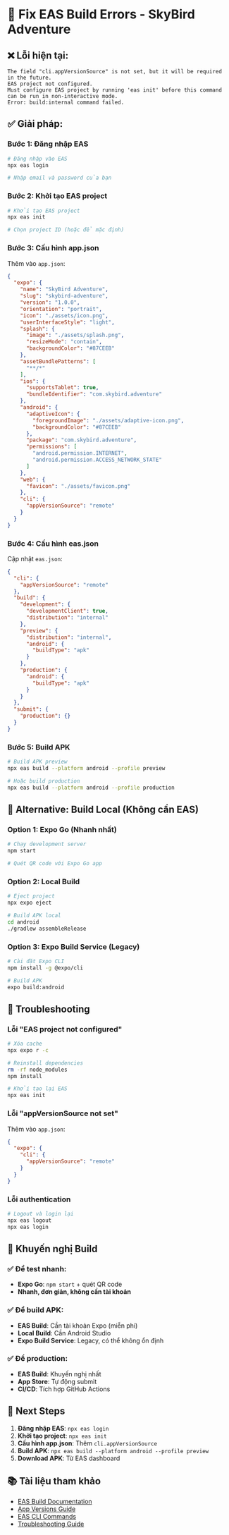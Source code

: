# 🔧 Fix EAS Build Errors - SkyBird Adventure

## ❌ **Lỗi hiện tại:**
```
The field "cli.appVersionSource" is not set, but it will be required in the future.
EAS project not configured.
Must configure EAS project by running 'eas init' before this command can be run in non-interactive mode.
Error: build:internal command failed.
```

## ✅ **Giải pháp:**

### **Bước 1: Đăng nhập EAS**
```bash
# Đăng nhập vào EAS
npx eas login

# Nhập email và password của bạn
```

### **Bước 2: Khởi tạo EAS project**
```bash
# Khởi tạo EAS project
npx eas init

# Chọn project ID (hoặc để mặc định)
```

### **Bước 3: Cấu hình app.json**
Thêm vào `app.json`:

```json
{
  "expo": {
    "name": "SkyBird Adventure",
    "slug": "skybird-adventure",
    "version": "1.0.0",
    "orientation": "portrait",
    "icon": "./assets/icon.png",
    "userInterfaceStyle": "light",
    "splash": {
      "image": "./assets/splash.png",
      "resizeMode": "contain",
      "backgroundColor": "#87CEEB"
    },
    "assetBundlePatterns": [
      "**/*"
    ],
    "ios": {
      "supportsTablet": true,
      "bundleIdentifier": "com.skybird.adventure"
    },
    "android": {
      "adaptiveIcon": {
        "foregroundImage": "./assets/adaptive-icon.png",
        "backgroundColor": "#87CEEB"
      },
      "package": "com.skybird.adventure",
      "permissions": [
        "android.permission.INTERNET",
        "android.permission.ACCESS_NETWORK_STATE"
      ]
    },
    "web": {
      "favicon": "./assets/favicon.png"
    },
    "cli": {
      "appVersionSource": "remote"
    }
  }
}
```

### **Bước 4: Cấu hình eas.json**
Cập nhật `eas.json`:

```json
{
  "cli": {
    "appVersionSource": "remote"
  },
  "build": {
    "development": {
      "developmentClient": true,
      "distribution": "internal"
    },
    "preview": {
      "distribution": "internal",
      "android": {
        "buildType": "apk"
      }
    },
    "production": {
      "android": {
        "buildType": "apk"
      }
    }
  },
  "submit": {
    "production": {}
  }
}
```

### **Bước 5: Build APK**
```bash
# Build APK preview
npx eas build --platform android --profile preview

# Hoặc build production
npx eas build --platform android --profile production
```

## 🚀 **Alternative: Build Local (Không cần EAS)**

### **Option 1: Expo Go (Nhanh nhất)**
```bash
# Chạy development server
npm start

# Quét QR code với Expo Go app
```

### **Option 2: Local Build**
```bash
# Eject project
npx expo eject

# Build APK local
cd android
./gradlew assembleRelease
```

### **Option 3: Expo Build Service (Legacy)**
```bash
# Cài đặt Expo CLI
npm install -g @expo/cli

# Build APK
expo build:android
```

## 🔧 **Troubleshooting**

### **Lỗi "EAS project not configured"**
```bash
# Xóa cache
npx expo r -c

# Reinstall dependencies
rm -rf node_modules
npm install

# Khởi tạo lại EAS
npx eas init
```

### **Lỗi "appVersionSource not set"**
Thêm vào `app.json`:
```json
{
  "expo": {
    "cli": {
      "appVersionSource": "remote"
    }
  }
}
```

### **Lỗi authentication**
```bash
# Logout và login lại
npx eas logout
npx eas login
```

## 📱 **Khuyến nghị Build**

### ✅ **Để test nhanh:**
- **Expo Go**: `npm start` + quét QR code
- **Nhanh, đơn giản, không cần tài khoản**

### ✅ **Để build APK:**
- **EAS Build**: Cần tài khoản Expo (miễn phí)
- **Local Build**: Cần Android Studio
- **Expo Build Service**: Legacy, có thể không ổn định

### ✅ **Để production:**
- **EAS Build**: Khuyến nghị nhất
- **App Store**: Tự động submit
- **CI/CD**: Tích hợp GitHub Actions

## 🎯 **Next Steps**

1. **Đăng nhập EAS**: `npx eas login`
2. **Khởi tạo project**: `npx eas init`
3. **Cấu hình app.json**: Thêm `cli.appVersionSource`
4. **Build APK**: `npx eas build --platform android --profile preview`
5. **Download APK**: Từ EAS dashboard

## 📚 **Tài liệu tham khảo**

- [EAS Build Documentation](https://docs.expo.dev/build/introduction/)
- [App Versions Guide](https://docs.expo.dev/build-reference/app-versions/)
- [EAS CLI Commands](https://docs.expo.dev/build/setup/)
- [Troubleshooting Guide](https://docs.expo.dev/build/troubleshooting/)

